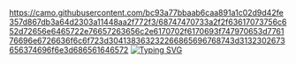 https://camo.githubusercontent.com/bc93a77bbaab6caa891a1c02d9d42fe357d867db3a64d2303a11448aa2f772f3/68747470733a2f2f63617073756c652d72656e6465722e76657263656c2e6170702f6170693f747970653d776176696e6726636f6c6f723d304138363232266865696768743d3132302673656374696f6e3d686561646572
[![Typing SVG](https://readme-typing-svg.demolab.com?font=Fira+Code&pause=1000&color=0D8A2B&width=435&lines=Welcome+to+my+Github)](https://git.io/typing-svg)

<!--
**blacksheepaway/blacksheepaway** is a ✨ _special_ ✨ repository because its `README.md` (this file) appears on your GitHub profile.

Here are some ideas to get you started:

- 🔭 I’m currently working on ...
- 🌱 I’m currently learning ...
- 👯 I’m looking to collaborate on ...
- 🤔 I’m looking for help with ...
- 💬 Ask me about ...
- 📫 How to reach me: ...
- 😄 Pronouns: ...
- ⚡ Fun fact: ...
-->
